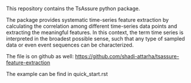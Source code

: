 This repository contains the TsAssure python package. 

The package provides systematic time-series feature extraction by calculating the correlation among different time-series data points and extracting the meaningful features. In this context, the term time series is interpreted in the broadest possible sense, such that any type of sampled data or even event sequences can be characterized.

The file is on github as well: https://github.com/shadi-attarha/tsassure-feature-extraction

The example can be find in quick_start.rst

